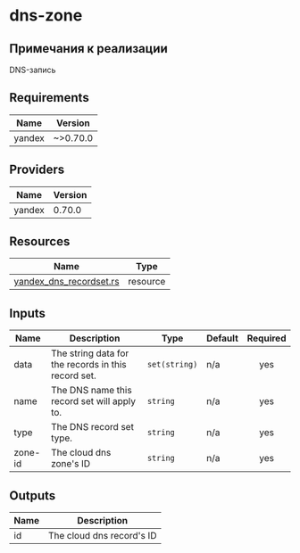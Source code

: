 # dns-zone

## Примечания к реализации

DNS-запись


<!-- BEGINNING OF PRE-COMMIT-TERRAFORM DOCS HOOK -->
## Requirements

| Name | Version |
|------|---------|
| yandex | ~>0.70.0 |

## Providers

| Name | Version |
|------|---------|
| yandex | 0.70.0 |

## Resources

| Name | Type |
|------|------|
| [yandex_dns_recordset.rs](https://registry.terraform.io/providers/yandex-cloud/yandex/latest/docs/resources/dns_recordset) | resource |

## Inputs

| Name | Description | Type | Default | Required |
|------|-------------|------|---------|:--------:|
| data | The string data for the records in this record set. | `set(string)` | n/a | yes |
| name | The DNS name this record set will apply to. | `string` | n/a | yes |
| type | The DNS record set type. | `string` | n/a | yes |
| zone-id | The cloud dns zone's ID | `string` | n/a | yes |

## Outputs

| Name | Description |
|------|-------------|
| id | The cloud dns record's ID |
<!-- END OF PRE-COMMIT-TERRAFORM DOCS HOOK -->
